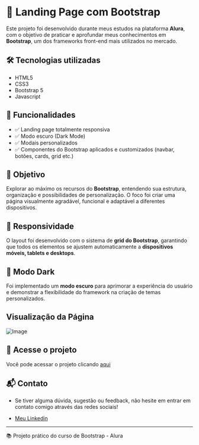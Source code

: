 # 🚀 Landing Page com Bootstrap

Este projeto foi desenvolvido durante meus estudos na plataforma **Alura**, com o objetivo de praticar e aprofundar meus conhecimentos em **Bootstrap**, um dos frameworks front-end mais utilizados no mercado.

## 🛠️ Tecnologias utilizadas

- HTML5  
- CSS3  
- Bootstrap 5
- Javascript

## 📌 Funcionalidades

- ✅ Landing page totalmente responsiva
- ✅ Modo escuro (Dark Mode)
- ✅ Modais personalizados
- ✅ Componentes do Bootstrap aplicados e customizados (navbar, botões, cards, grid etc.)

## 🎯 Objetivo

Explorar ao máximo os recursos do **Bootstrap**, entendendo sua estrutura, organização e possibilidades de personalização. O foco foi criar uma página visualmente agradável, funcional e adaptável a diferentes dispositivos.

## 📱 Responsividade

O layout foi desenvolvido com o sistema de **grid do Bootstrap**, garantindo que todos os elementos se ajustem automaticamente a **dispositivos móveis, tablets e desktops**.

## 🌙 Modo Dark

Foi implementado um **modo escuro** para aprimorar a experiência do usuário e demonstrar a flexibilidade do framework na criação de temas personalizados.

## Visualização da Página

![Image](https://github.com/user-attachments/assets/bc7e9198-a2d3-4d7d-bdea-089168dbe382)

## 🔗 Acesse o projeto

Você pode acessar o projeto clicando [aqui](https://arthmoreira.github.io/Serenatto/)  

## 📬 Contato
- Se tiver alguma dúvida, sugestão ou feedback, não hesite em entrar em contato comigo através das redes sociais!

- [Meu Linkedin](https://www.linkedin.com/in/thurmoreira/)
  
---

📚 Projeto prático do curso de Bootstrap - Alura
